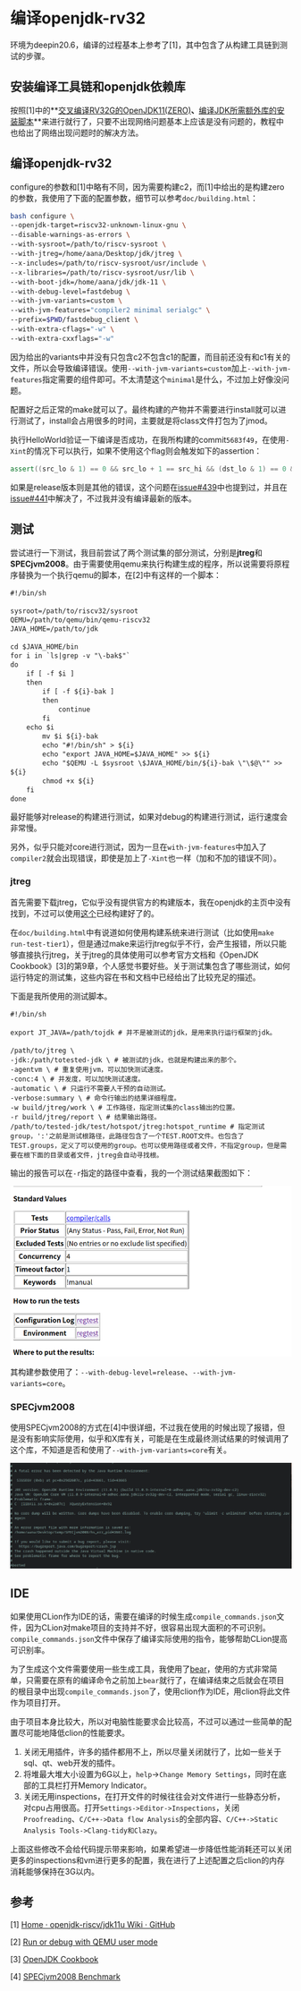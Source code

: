 # 编译openjdk-rv32



环境为deepin20.6，编译的过程基本上参考了[1]，其中包含了从构建工具链到测试的步骤。




## 安装编译工具链和openjdk依赖库

按照[1]中的**[交叉编译RV32G的OpenJDK11(ZERO)](https://github.com/openjdk-riscv/jdk11u/wiki/Build-OpenJDK11(zero-VM)-for-RV32G)**、**[编译JDK所需额外库的安装脚本](https://github.com/openjdk-riscv/jdk11u/wiki/External-Libraries)**来进行就行了，只要不出现网络问题基本上应该是没有问题的，教程中也给出了网络出现问题时的解决方法。



## 编译openjdk-rv32

configure的参数和[1]中略有不同，因为需要构建c2，而[1]中给出的是构建zero的参数，我使用了下面的配置参数，细节可以参考`doc/building.html`：

```bash
bash configure \
--openjdk-target=riscv32-unknown-linux-gnu \
--disable-warnings-as-errors \
--with-sysroot=/path/to/riscv-sysroot \
--with-jtreg=/home/aana/Desktop/jdk/jtreg \
--x-includes=/path/to/riscv-sysroot/usr/include \
--x-libraries=/path/to/riscv-sysroot/usr/lib \
--with-boot-jdk=/home/aana/jdk/jdk-11 \
--with-debug-level=fastdebug \
--with-jvm-variants=custom \
--with-jvm-features="compiler2 minimal serialgc" \
--prefix=$PWD/fastdebug_client \
--with-extra-cflags="-w" \
--with-extra-cxxflags="-w"
```

因为给出的variants中并没有只包含c2不包含c1的配置，而目前还没有和c1有关的文件，所以会导致编译错误。使用`--with-jvm-variants=custom`加上`--with-jvm-features`指定需要的组件即可。不太清楚这个`minimal`是什么，不过加上好像没问题。

配置好之后正常的make就可以了。最终构建的产物并不需要进行install就可以进行测试了，install会占用很多的时间，主要就是将class文件打包为了jmod。

执行HelloWorld验证一下编译是否成功，在我所构建的commit`5683f49`，在使用`-Xint`的情况下可以执行，如果不使用这个flag则会触发如下的assertion：

```c++
assert((src_lo & 1) == 0 && src_lo + 1 == src_hi && (dst_lo & 1) == 0 && dst_lo + 1 == dst_hi)
```

如果是release版本则是其他的错误，这个问题在[issue#439](https://github.com/openjdk-riscv/jdk11u/issues/439)中也提到过，并且在[issue#441](https://github.com/openjdk-riscv/jdk11u/pull/441)中解决了，不过我并没有编译最新的版本。



## 测试

尝试进行一下测试，我目前尝试了两个测试集的部分测试，分别是**jtreg**和**SPECjvm2008**。由于需要使用qemu来执行构建生成的程序，所以说需要将原程序替换为一个执行qemu的脚本，在[2]中有这样的一个脚本：

```shell
#!/bin/sh

sysroot=/path/to/riscv32/sysroot
QEMU=/path/to/qemu/bin/qemu-riscv32
JAVA_HOME=/path/to/jdk

cd $JAVA_HOME/bin
for i in `ls|grep -v "\-bak$"`
do 
    if [ -f $i ]
    then
        if [ -f ${i}-bak ]
        then 
            continue
        fi
    echo $i
        mv $i ${i}-bak
        echo "#!/bin/sh" > ${i}
        echo "export JAVA_HOME=$JAVA_HOME" >> ${i}
        echo "$QEMU -L $sysroot \$JAVA_HOME/bin/${i}-bak \"\$@\"" >> ${i}
        chmod +x ${i}
    fi
done
```

最好能够对release的构建进行测试，如果对debug的构建进行测试，运行速度会非常慢。

另外，似乎只能对core进行测试，因为一旦在`with-jvm-features`中加入了`compiler2`就会出现错误，即使是加上了`-Xint`也一样（加和不加的错误不同）。

### jtreg

首先需要下载jtreg，它似乎没有提供官方的构建版本，我在openjdk的主页中没有找到，不过可以使用[这个](https://builds.shipilev.net/jtreg/)已经构建好了的。

在`doc/building.html`中有说道如何使用构建系统来进行测试（比如使用`make run-test-tier1`），但是通过make来运行jtreg似乎不行，会产生报错，所以只能够直接执行jtreg，关于jtreg的具体使用可以参考官方文档和《OpenJDK Cookbook》[3]的第9章，个人感觉书要好些。关于测试集包含了哪些测试，如何运行特定的测试集，这些内容在书和文档中已经给出了比较充足的描述。

下面是我所使用的测试脚本。

```shell
#!/bin/sh

export JT_JAVA=/path/tojdk # 并不是被测试的jdk，是用来执行运行框架的jdk。

/path/to/jtreg \
-jdk:/path/totested-jdk \ # 被测试的jdk，也就是构建出来的那个。
-agentvm \ # 重复使用jvm，可以加快测试速度。
-conc:4 \ # 并发度，可以加快测试速度。
-automatic \ # 只运行不需要人干预的自动测试。
-verbose:summary \ # 命令行输出的结果详细程度。
-w build/jtreg/work \ # 工作路径，指定测试集的class输出的位置。
-r build/jtreg/report \ # 结果输出路径。
/path/to/tested-jdk/test/hotspot/jtreg:hotspot_runtime # 指定测试group，':'之前是测试根路径，此路径包含了一个TEST.ROOT文件。也包含了TEST.groups，定义了可以使用的group。也可以使用路径或者文件，不指定group，但是需要在根下面的目录或者文件，jtreg会自动寻找根。
```

输出的报告可以在`-r`指定的路径中查看，我的一个测试结果截图如下：

![image-20220725141201364](image-20220725141201364.png)

其构建参数使用了：`--with-debug-level=release`、`--with-jvm-variants=core`。

### SPECjvm2008

使用SPECjvm2008的方式在[4]中很详细，不过我在使用的时候出现了报错，但是没有影响实际使用，似乎和X库有关，可能是在生成最终测试结果的时候调用了这个库，不知道是否和使用了`--with-jvm-variants=core`有关。

![image-20220725144248117](image-20220725144248117.png)



## IDE

如果使用CLion作为IDE的话，需要在编译的时候生成`compile_commands.json`文件，因为CLion对make项目的支持并不好，很容易出现大面积的不可识别。`compile_commands.json`文件中保存了编译实际使用的指令，能够帮助CLion提高可识别率。

为了生成这个文件需要使用一些生成工具，我使用了[bear](https://github.com/rizsotto/Bear)，使用的方式非常简单，只需要在原有的编译命令之前加上`bear`就行了，在编译结束之后就会在项目的根目录中出现`compile_commands.json`了，使用clion作为IDE，用clion将此文件作为项目打开。

由于项目本身比较大，所以对电脑性能要求会比较高，不过可以通过一些简单的配置尽可能地降低clion的性能要求。

1. 关闭无用插件，许多的插件都用不上，所以尽量关闭就行了，比如一些关于sql、qt、web开发的插件。
2. 将堆最大堆大小设置为6G以上，`help`->`Change Memory Settings`，同时在底部的工具栏打开Memory Indicator。
3. 关闭无用inspections，在打开文件的时候往往会对文件进行一些静态分析，对cpu占用很高。打开`Settings->Editor->Inspections`，关闭`Proofreading`、`C/C++->Data flow Analysis`的全部内容、`C/C++->Static Analysis Tools->Clang-tidy和Clazy`。

上面这些修改不会给代码提示带来影响，如果希望进一步降低性能消耗还可以关闭更多的inspections和vm进行更多的配置，我在进行了上述配置之后clion的内存消耗能够保持在3G以内。



## 参考

[1] [Home · openjdk-riscv/jdk11u Wiki · GitHub](https://github.com/openjdk-riscv/jdk11u/wiki)

[2] [Run or debug with QEMU user mode](https://github.com/openjdk-riscv/jdk11u/wiki/Run-or-debug-with-QEMU-user-mode)

[3] [OpenJDK Cookbook](https://www.packtpub.com/product/openjdk-cookbook/9781849698405)

[4] [SPECjvm2008 Benchmark](https://github.com/openjdk-riscv/jdk11u/wiki/SPECjvm2008-Benchmark)

